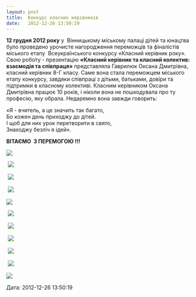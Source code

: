```yaml
---
layout: post
title:  Конкурс класних керівників
date:   2012-12-26 13:50:19
---
```

**12 грудня 2012 року** у  Вінницькому міському палаці дітей та юнацтва було проведено урочисте нагородження переможців та фіналістів міського етапу  Всеукраїнського конкурсу «Класний керівник року». Свою роботу - презентацію **«Класний керівник та класний колектив: взаємодія та співпраця»** представляла Гаврилюк Оксана Дмитрівна, класний керівник 8-Г класу. Саме вона стала переможцем міського етапу конкурсу, завдяки співпраці з дітьми, батьками, довіри та підтримки в класному колективі. Класним керівником Оксана Дмитрівна працює 10 років, і ніколи вона не пошкодувала про ту професію, яку обрала. Недаремно вона завжди говорить:

«Я - вчитель, а це значить так багато,  
Бо кожен день приходжу до дітей.  
І щоб для них урок перетворити в свято,  
Знаходжу безліч я ідей».  
  
**ВІТАЄМО  З ПЕРЕМОГОЮ !!!**

![](/assets/tiger-1356522202.jpg)

 ![](/assets/tiger-1356522233.jpg)

 ![](/assets/tiger-1356522271.jpg)

 ![](/assets/tiger-1356522308.jpg)

![](/assets/tiger-1356522334.jpg)

 ![](/assets/tiger-1356522365.jpg)

 ![](/assets/tiger-1356522397.jpg)

 ![](/assets/tiger-1356522427.jpg)

 ![](/assets/tiger-1356522452.jpg)

 ![](/assets/tiger-1356522482.jpg)

![](/assets/tiger-1356522509.jpg)  

  
Дата: 2012-12-26 13:50:19